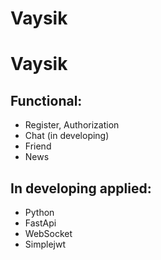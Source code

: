 # Vaysik
# Vaysik
## Functional:
* Register, Authorization
* Chat (in developing)
* Friend
* News 
## In developing applied:
+ Python
+ FastApi
+ WebSocket
+ Simplejwt 
